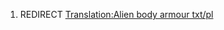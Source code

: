 1.  REDIRECT [Translation:Alien body armour
    txt/pl](Translation:Alien_body_armour_txt/pl "wikilink")